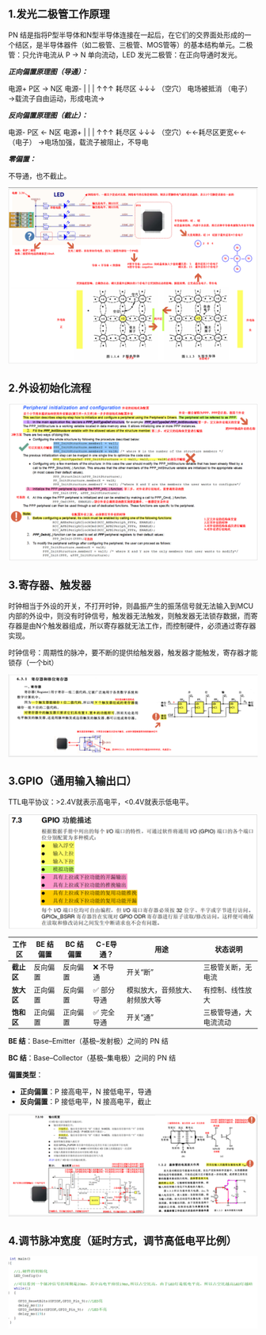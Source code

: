 ## 1.发光二极管工作原理

PN 结是指将P型半导体和N型半导体连接在一起后，在它们的交界面处形成的一个结区，是半导体器件（如二极管、三极管、MOS管等）的基本结构单元。二极管：只允许电流从 P → N 单向流动，LED 发光二极管：在正向导通时发光。

 ***正向偏置原理图（导通）：***				

  电源+      P区 → N区      电源-
     |           	|                  |
   ↑↑↑            耗尽区          ↓↓↓
（空穴）   电场被抵消  （电子）
→载流子自由运动，形成电流→

***反向偏置原理图（截止）：***

  电源-    P区 ← N区    电源+
     |         	|                |
   ↑↑↑          耗尽区         ↓↓↓
（空穴）←←耗尽区更宽←←（电子）
→电场加强，载流子被阻止，不导电

***零偏置：***

不导通，也不截止。

![image-20250626133347017](./assets/硬件相关.assets/image-20250626133347017.png)

## 2.外设初始化流程

![image-20250626133420617](./assets/硬件相关.assets/image-20250626133420617.png)

## 3.寄存器、触发器

时钟相当于外设的开关，不打开时钟，则晶振产生的振荡信号就无法输入到MCU内部的外设中，则没有时钟信号，触发器无法触发，则触发器无法锁存数据，而寄存器是由N个触发器组成，所以寄存器就无法工作，而控制硬件，必须通过寄存器实现。

时钟信号：周期性的脉冲，要不断的提供给触发器，触发器才能触发，寄存器才能锁存（一个bit）

![image-20250709212211646](./assets/硬件相关.assets/image-20250709212211646.png)

## 3.GPIO（通用输入输出口）

TTL电平协议：>2.4V就表示高电平，<0.4V就表示低电平。

![image-20250626133536305](./assets/硬件相关.assets/image-20250626133536305.png)



| **工作区** | **BE 结偏置** | **BC 结偏置** | **C-E导通？** | **用途**                       | **状态说明**           |
| ---------- | ------------- | ------------- | ------------- | ------------------------------ | ---------------------- |
| **截止区** | 反向偏置      | 反向偏置      | ❌ 不导通      | 开关“断”                       | 三极管关断，无电流     |
| **放大区** | 正向偏置      | 反向偏置      | ✅ 部分导通    | 模拟放大，音频放大、射频放大等 | 有控制、线性放大       |
| **饱和区** | 正向偏置      | 正向偏置      | ✅ 完全导通    | 开关“通”                       | 三极管导通，大电流流动 |

**BE 结**：Base–Emitter（基极–发射极）之间的 PN 结

**BC 结**：Base–Collector（基极–集电极）之间的 PN 结

**偏置类型**：

- **正向偏置**：P 接高电平，N 接低电平，导通
- **反向偏置**：P 接低电平，N 接高电平，截止

![image-20250626133550822](./assets/硬件相关.assets/image-20250626133550822.png)

## 4.调节脉冲宽度（延时方式，调节高低电平比例）

![image-20250630164858742](./assets/硬件相关.assets/image-20250630164858742.png)

